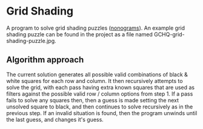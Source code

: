 ﻿# Grid Shading

A program to solve grid shading puzzles ([nonograms](https://en.wikipedia.org/wiki/Nonogram)). An example grid shading puzzle can be found in the project as a file named GCHQ-grid-shading-puzzle.jpg.

## Algorithm approach	
The current solution generates all possible valid combinations of black & white squares for each row and column. It then 
recursively attempts to solve the grid, with each pass having extra known squares that are used as filters against the 
possible valid row / column options from step 1. If a pass fails to solve any squares then, then a guess is made setting 
the next unsolved square to black, and then continues to solve recursively as in the previous step. If an invalid situation 
is found, then the program unwinds until the last guess, and changes it's guess.